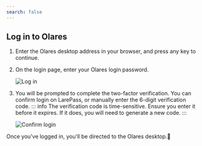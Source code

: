 ```yaml
---
search: false
---
```

## Log in to Olares

1. Enter the Olares desktop address in your browser, and press any key to continue.
2. On the login page, enter your Olares login password.

   ![Log in](/images/manual/get-started/log-in.png#bordered)
3. You will be prompted to complete the two-factor verification. You can confirm login on LarePass, or manually enter the 6-digit verification code.
   ::: info
   The verification code is time-sensitive. Ensure you enter it before it expires. If it does, you will need to generate a new code.
   :::

   ![Confirm login](/images/manual/get-started/confirm-login.png#bordered)

Once you've logged in, you'll be directed to the Olares desktop.🎉